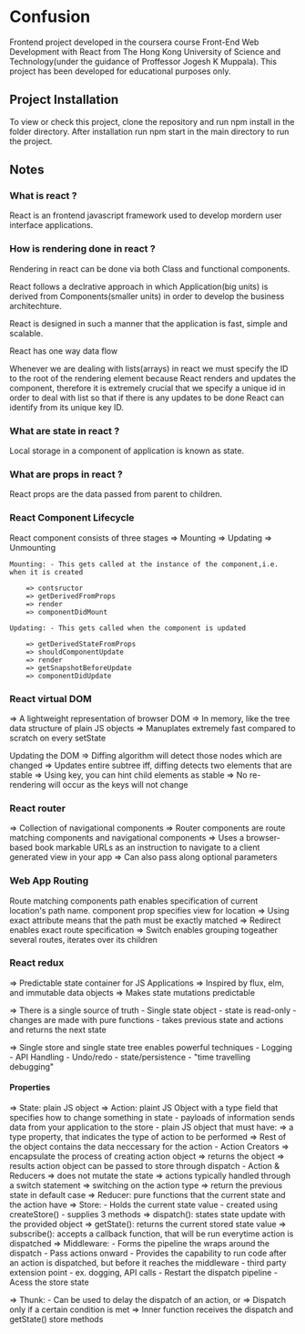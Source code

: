 # Confusion
Frontend project developed in the coursera course Front-End Web Development with React from The Hong Kong University of Science and Technology(under the guidance of Proffessor Jogesh K Muppala). This project has been developed for educational purposes only. 


## Project Installation
To view or check this project, clone the repository and run npm install in the folder directory. After installation run npm start in the main directory to run the project. 

## Notes

### What is react ? 
React is an frontend javascript framework used to develop mordern user interface applications. 
### How is rendering done in react ? 
Rendering in react can be done via both Class and functional components. 

React follows a declrative approach in which Application(big units) is derived from Components(smaller units) in order to develop the business architechture. 

React is designed in such a manner that the application is fast, simple and scalable. 

React has one way data flow

Whenever we are dealing with lists(arrays) in react we must specify the ID to the root of the rendering element because React renders and updates the component, therefore it is extremely crucial that we specify a unique id in order to deal with list so that if there is any updates to be done React can identify from its unique key ID.

### What are state in react ? 
Local storage in a component of application is known as state.

### What are props in react ?
React props are the data passed from parent to children.


### React Component Lifecycle 
React component consists of three stages 
    => Mounting
    => Updating 
    => Unmounting

    Mounting: - This gets called at the instance of the component,i.e. when it is created

        => contsructor
        => getDerivedFromProps
        => render
        => componentDidMount

    Updating: - This gets called when the component is updated 

        => getDerivedStateFromProps
        => shouldComponentUpdate
        => render
        => getSnapshotBeforeUpdate
        => componentDidUpdate 


### React virtual DOM
=> A lightweight representation of browser DOM
=> In memory, like the tree data structure of plain JS objects
=> Manuplates extremely fast compared to scratch on every setState

Updating the DOM 
    => Diffing algorithm will detect those nodes which are changed
    => Updates entire subtree iff, diffing detects two elements that are stable 
    => Using key, you can hint child elements as stable 
    => No re-rendering will occur as the keys will not change


### React router
=> Collection of navigational components
=> Router components are route matching components and navigational components
=> Uses a browser-based book markable URLs as an instruction to navigate to a client generated view in your app
    => Can also pass along optional parameters

### Web App Routing 
Route matching components path enables specification of current location's path name. 
<Route> component prop specifies view for location 
=> Using exact attribute means that the path must be exactly matched 
=> Redirect enables exact route specification 
=> Switch enables grouping togeather several routes, iterates over its children



### React redux
=> Predictable state container for JS Applications
=> Inspired by flux, elm, and immutable data objects
=> Makes state mutations predictable

=> There is a single source of truth 
    - Single state object
    - state is read-only
    - changes are made with pure functions
    - takes previous state and actions and returns the next state

=> Single store and single state tree enables powerful techniques
    - Logging 
    - API Handling 
    - Undo/redo
    - state/persistence
    - "time travelling debugging"

#### Properties 
=> State: plain JS object 
=> Action: plaint JS Object with a type field that specifies how to change something in state
    - payloads of information sends data from your application to the store
    - plain JS object that must have:
        => a type property, that indicates the type of action to be performed
        => Rest of the object contains the data neccessary for the action 
    - Action Creators
        => encapsulate the process of creating action object
        => returns the object
        => results action object can be passed to store through dispatch
    - Action & Reducers 
        => does not mutate the state
        => actions typically handled through a switch statement 
        => switching on the action type
        => return the previous state in default case
=> Reducer: pure functions that the current state and the action have
=> Store: 
        - Holds the current state value
        - created using createStore()
        - supplies 3 methods 
            => dispatch(): states state update with the provided object
            => getState(): returns the current stored state value
            => subscribe(): accepts a callback function, that will be run everytime action is dispatched
=> Middleware:
        - Forms the pipeline the wraps around the dispatch
        - Pass actions onward
        - Provides the capability to run code after an action is dispatched, but before it reaches the middleware
        - third party extension point 
        - ex. dogging, API calls
        - Restart the dispatch pipeline 
        - Acess the store state

=> Thunk: 
    - Can be used to delay the dispatch of an action, or 
        => Dispatch only if a certain condition is met
        => Inner function receives the dispatch and getState() store methods


